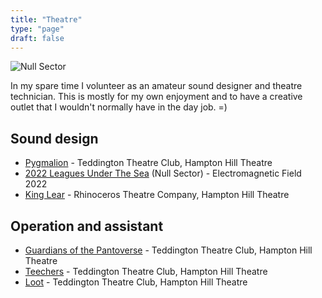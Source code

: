 ```yaml
---
title: "Theatre"
type: "page"
draft: false
---
```


![Null Sector](/img/nullsector.jpg)

In my spare time I volunteer as an amateur sound designer and theatre technician. This is mostly for my own enjoyment and to have a creative outlet that I wouldn't normally have in the day job. =)

## Sound design
* [Pygmalion](https://hamptonhilltheatre.org.uk/production/pygmalion) - Teddington Theatre Club, Hampton Hill Theatre
* [2022 Leagues Under The Sea](https://www.emfcamp.org/) (Null Sector) - Electromagnetic Field 2022
* [King Lear](https://www.rhinocerostheatrecompany.co.uk/) - Rhinoceros Theatre Company, Hampton Hill Theatre

## Operation and assistant
* [Guardians of the Pantoverse](https://www.hamptonhilltheatre.org.uk/production/guardians-pantoverse) - Teddington Theatre Club, Hampton Hill Theatre
* [Teechers](https://hamptonhilltheatre.org.uk/production/teechers) - Teddington Theatre Club, Hampton Hill Theatre
* [Loot](https://hamptonhilltheatre.org.uk/production/loot) - Teddington Theatre Club, Hampton Hill Theatre
